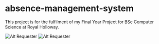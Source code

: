 # absence-management-system
This project is for the fulfilment of my Final Year Project for BSc Computer Science at Royal Holloway.

![Alt Requester](https://i.makeagif.com/media/4-11-2019/6NdIJ4.gif)
![Alt Requester](https://i.makeagif.com/media/4-11-2019/t2lCCl.gif)

